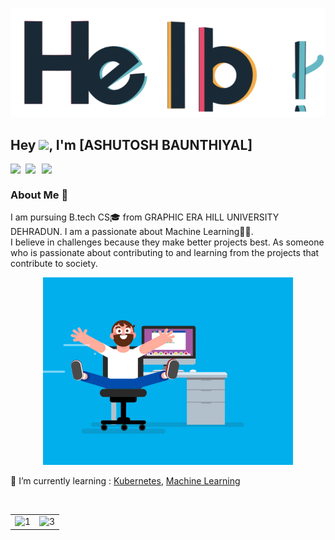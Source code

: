 <p align="center"> <img src="assets/hello.gif" alt="hello" /> </p>


## Hey <img src="https://github.com/TheDudeThatCode/TheDudeThatCode/blob/master/Assets/Hi.gif" width="29px">, I'm [ASHUTOSH BAUNTHIYAL]

<a href="https://www.linkedin.com/in/ashutosh-baunthiyal-50a136217">
  <img align="left" width="24px" src="https://cdn.jsdelivr.net/npm/simple-icons@v3/icons/linkedin.svg"  />
</a>
<a href="mailto:ashu.13dun@gmail.com">
  <img align="left" width="26px" src="https://cdn.jsdelivr.net/npm/simple-icons@v3/icons/gmail.svg" />
</a>
<a href="">
<img align="left" width="26px" src="https://cdn.jsdelivr.net/npm/simple-icons@v3/icons/medium.svg" />
</a>
<br />

 
### About Me 🚀
I am pursuing B.tech CS🎓 from GRAPHIC ERA HILL UNIVERSITY DEHRADUN. I am a passionate about Machine Learning👨‍💻. </br>
I believe in challenges because they make better projects best. As someone who is passionate about contributing to and learning from the projects that contribute to society. </br>

 <p align="center"> <img src="assets/coder.gif" alt="codergif" /> </p>   

 
 🌱 I’m currently learning : [Kubernetes](https://kubernetes.io/), [Machine Learning](https://scikit-learn.org/stable/)
 
  
    
   



<br/>

<table>
    <tr>
        <td>
            <img src="https://github-profile-trophy.vercel.app/?username=royal-13&no-frame=true&theme=flat&no-bg=true&column=3&row=3"  display=block width=100% height=auto  alt="1" >
        </td>
        <td>
        <img src="https://github-readme-streak-stats.herokuapp.com/?user=royal-13"  display=block width=100% height=auto alt="3" align="right">
        </td>
    </tr>
</table> 



<br/>





<!--
This is a ✨ _special_ ✨ repository because its `README.md` (this file) appears on your GitHub profile.

Here are some ideas to get you started:

- ...
- 🌱 I’m currently learning ...
- 👯 I’m looking to collaborate on ...
- 🤔 I’m looking for help with ...
-  Ask me about ...
- 📫 How to reach me: ...
- 😄 Pronouns: ...
- ⚡ Fun fact: ...
-->

